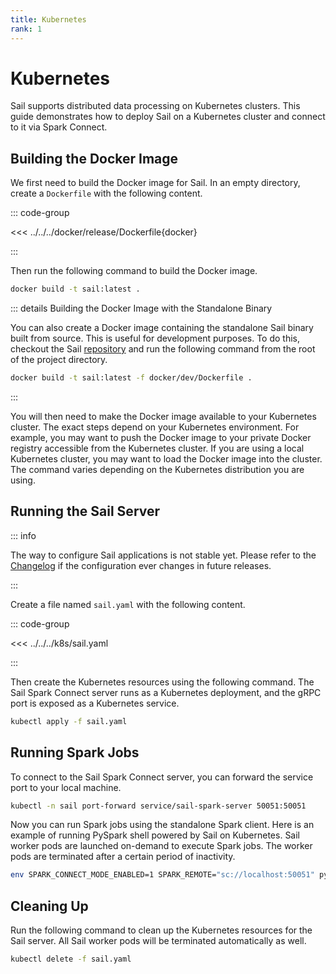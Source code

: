 ```yaml
---
title: Kubernetes
rank: 1
---
```


# Kubernetes

Sail supports distributed data processing on Kubernetes clusters.
This guide demonstrates how to deploy Sail on a Kubernetes cluster and connect to it via Spark Connect.

## Building the Docker Image

We first need to build the Docker image for Sail. In an empty directory, create a `Dockerfile` with the following content.

::: code-group

<<< ../../../docker/release/Dockerfile{docker}

:::

Then run the following command to build the Docker image.

```bash
docker build -t sail:latest .
```

::: details Building the Docker Image with the Standalone Binary

You can also create a Docker image containing the standalone Sail binary built from source. This is useful for development purposes.
To do this, checkout the Sail [repository](https://github.com/lakehq/sail) and run the following command from the root of the project directory.

```bash
docker build -t sail:latest -f docker/dev/Dockerfile .
```

:::

You will then need to make the Docker image available to your Kubernetes cluster.
The exact steps depend on your Kubernetes environment.
For example, you may want to push the Docker image to your private Docker registry accessible from the Kubernetes cluster.
If you are using a local Kubernetes cluster, you may want to load the Docker image into the cluster. The command varies depending on the Kubernetes distribution you are using.

## Running the Sail Server

::: info

The way to configure Sail applications is not stable yet.
Please refer to the [Changelog](/reference/changelog/) if the configuration ever changes in future releases.

:::

Create a file named `sail.yaml` with the following content.

::: code-group

<<< ../../../k8s/sail.yaml

:::

Then create the Kubernetes resources using the following command.
The Sail Spark Connect server runs as a Kubernetes deployment, and the gRPC port is exposed as a Kubernetes service.

```bash
kubectl apply -f sail.yaml
```

## Running Spark Jobs

To connect to the Sail Spark Connect server, you can forward the service port to your local machine.

```bash
kubectl -n sail port-forward service/sail-spark-server 50051:50051
```

Now you can run Spark jobs using the standalone Spark client.
Here is an example of running PySpark shell powered by Sail on Kubernetes.
Sail worker pods are launched on-demand to execute Spark jobs.
The worker pods are terminated after a certain period of inactivity.

```bash
env SPARK_CONNECT_MODE_ENABLED=1 SPARK_REMOTE="sc://localhost:50051" pyspark
```

## Cleaning Up

Run the following command to clean up the Kubernetes resources for the Sail server.
All Sail worker pods will be terminated automatically as well.

```bash
kubectl delete -f sail.yaml
```
